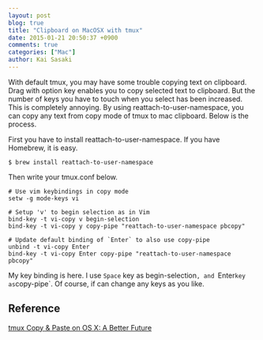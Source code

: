 ```yaml
---
layout: post
blog: true
title: "Clipboard on MacOSX with tmux"
date: 2015-01-21 20:50:37 +0900
comments: true
categories: ["Mac"]
author: Kai Sasaki
---
```


With default tmux, you may have some trouble copying text on clipboard. Drag with option key enables you to copy
selected text to clipboard. But the number of keys you have to touch when you select has been increased. This is completely
annoying. By using reattach-to-user-namespace, you can copy any text from copy mode of tmux to mac clipboard.
Below is the process.

First you have to install reattach-to-user-namespace. If you have Homebrew, it is easy.

```
$ brew install reattach-to-user-namespace
```

Then write your tmux.conf below.

```
# Use vim keybindings in copy mode
setw -g mode-keys vi

# Setup 'v' to begin selection as in Vim
bind-key -t vi-copy v begin-selection
bind-key -t vi-copy y copy-pipe "reattach-to-user-namespace pbcopy"

# Update default binding of `Enter` to also use copy-pipe
unbind -t vi-copy Enter
bind-key -t vi-copy Enter copy-pipe "reattach-to-user-namespace pbcopy"
```

My key binding is here. I use `Space` key as begin-selection`, and `Enter` key as `copy-pipe`.
Of course, if can change any keys as you like.

## Reference
[tmux Copy & Paste on OS X: A Better Future](http://robots.thoughtbot.com/tmux-copy-paste-on-os-x-a-better-future)
